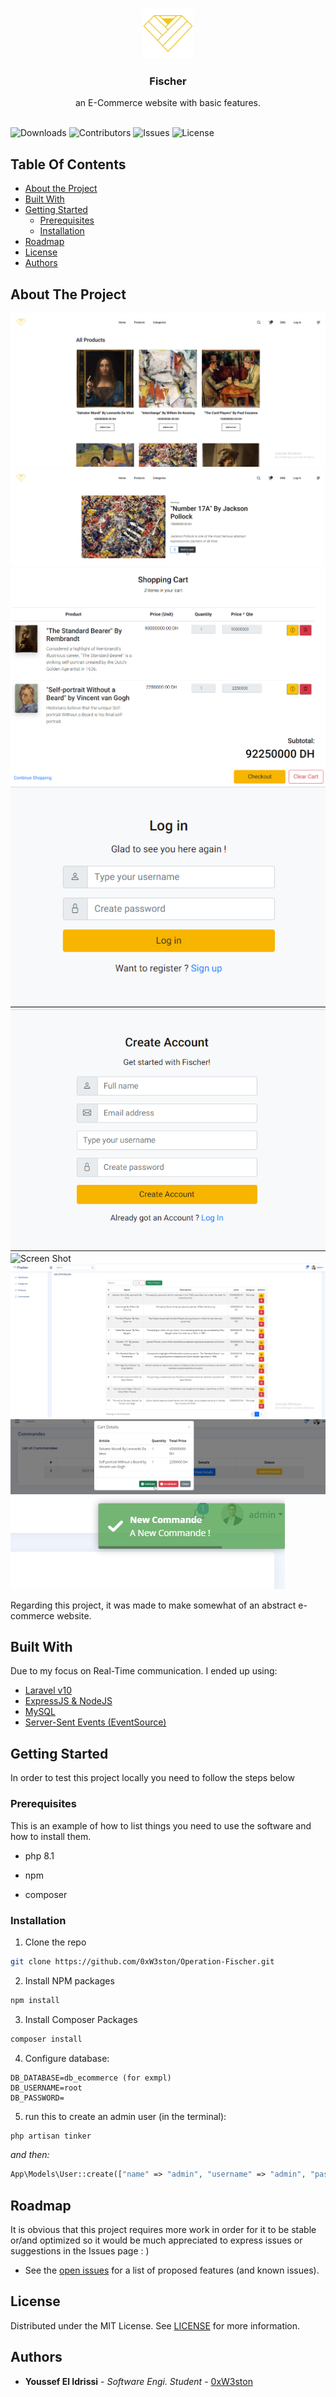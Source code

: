 <br/>
<p align="center">
  <a href="https://github.com/0xW3ston/Operation-Fischer">
    <img src="docs/images/logo.png" alt="Logo" width="80" height="80">
  </a>

  <h3 align="center">Fischer</h3>

  <p align="center">
    an E-Commerce website with basic features.
    <br/>
    <br/>
  </p>
</p>

![Downloads](https://img.shields.io/github/downloads/0xW3ston/Operation-Fischer/total) ![Contributors](https://img.shields.io/github/contributors/0xW3ston/Operation-Fischer?color=dark-green) ![Issues](https://img.shields.io/github/issues/0xW3ston/Operation-Fischer) ![License](https://img.shields.io/github/license/0xW3ston/Operation-Fischer) 

## Table Of Contents

* [About the Project](#about-the-project)
* [Built With](#built-with)
* [Getting Started](#getting-started)
  * [Prerequisites](#prerequisites)
  * [Installation](#installation)
* [Roadmap](#roadmap)
* [License](#license)
* [Authors](#authors)

## About The Project

![Screen Shot](docs/images/screenshots/client_products.png)
![Screen Shot](docs/images/screenshots/client_product.png)
![Screen Shot](docs/images/screenshots/client_checkout.png)
![Screen Shot](docs/images/screenshots/client_login.png)
![Screen Shot](docs/images/screenshots/client_signup.png)
![Screen Shot](docs/images/screenshots/admin_categorie.png)
![Screen Shot](docs/images/screenshots/admin_products.png)
![Screen Shot](docs/images/screenshots/admin_commande.png)
![Screen Shot](docs/images/screenshots/admin_realtime.png)

Regarding this project, it was made to make somewhat of an abstract e-commerce website.

## Built With

Due to my focus on Real-Time communication. I ended up using:

* [Laravel v10](https://blog.laravel.com/laravel-v10-released)
* [ExpressJS & NodeJS](https://expressjs.com/)
* [MySQL](https://www.mysql.com/)
* [Server-Sent Events (EventSource)](https://developer.mozilla.org/en-US/docs/Web/API/EventSource)

## Getting Started

In order to test this project locally you need to follow the steps below

### Prerequisites

This is an example of how to list things you need to use the software and how to install them.

* php 8.1

* npm

* composer

### Installation

1. Clone the repo

```sh
git clone https://github.com/0xW3ston/Operation-Fischer.git
```

2. Install NPM packages

```sh
npm install
```

3. Install Composer Packages

```sh
composer install
```

4. Configure database:

```
DB_DATABASE=db_ecommerce (for exmpl)
DB_USERNAME=root
DB_PASSWORD=
```

5. run this to create an admin user (in the terminal):
```sh
php artisan tinker
```

*and then:*

```php
App\Models\User::create(["name" => "admin", "username" => "admin", "password" => "admin", "role" => "admin"])
```

## Roadmap

It is obvious that this project requires more work in order for it to be stable or/and optimized so it would be much appreciated to express issues or suggestions in the Issues page : )
- See the [open issues](https://github.com/0xW3ston/Operation-Fischer/issues) for a list of proposed features (and known issues).

## License

Distributed under the MIT License. See [LICENSE](https://github.com/0xW3ston/Operation-Fischer/blob/main/LICENSE.md) for more information.

## Authors

* **Youssef El Idrissi** - *Software Engi. Student* - [0xW3ston](https://github.com/0xW3ston/)
